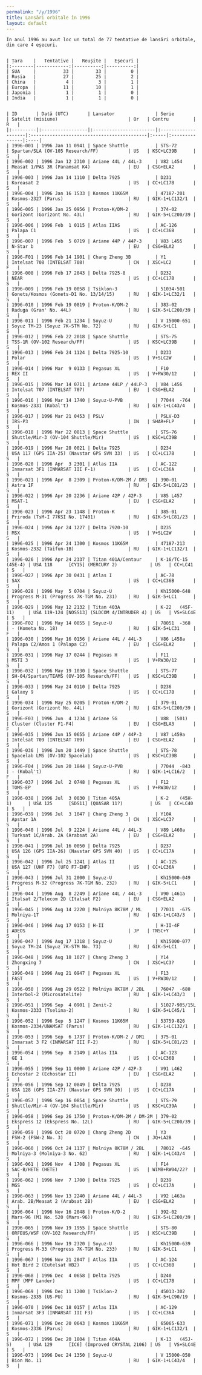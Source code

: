 ```yaml
---
permalink: "/y/1996"
title: Lansări orbitale în 1996
layout: default
---
```


    În anul 1996 au avut loc un total de 77 tentative de lansări orbitale, din care 4 eșecuri.
    
    
    | Țara    |   Tentative |   Reușite |   Eșecuri |
    |:--------|------------:|----------:|----------:|
    | SUA     |          33 |        33 |         0 |
    | Rusia   |          27 |        25 |         2 |
    | China   |           4 |         3 |         1 |
    | Europa  |          11 |        10 |         1 |
    | Japonia |           1 |         1 |         0 |
    | India   |           1 |         1 |         0 |
    
    
    | ID       | Dată (UTC)       | Lansator               | Serie               | Satelit (misiune)                          | Or   | Centru         | R   |
    |:---------|:-----------------|:-----------------------|:--------------------|:-------------------------------------------|:-----|:---------------|:----|
    | 1996-001 | 1996 Jan 11 0941 | Space Shuttle          | STS-72              | Spartan/SLA (OV-105 Research/FF)           | US   | KSC+LC39B      | S   |
    | 1996-002 | 1996 Jan 12 2310 | Ariane 44L / 44L-3     | V82 L454            | Measat 1/PAS 3R (Panamsat K4)              | EU   | CSG+ELA2       | S   |
    | 1996-003 | 1996 Jan 14 1110 | Delta 7925             | D231                | Koreasat 2                                 | US   | CC+LC17B       | S   |
    | 1996-004 | 1996 Jan 16 1533 | Kosmos 11K65M          | 47187-201           | Kosmos-2327 (Parus)                        | RU   | GIK-1+LC132/1  | S   |
    | 1996-005 | 1996 Jan 25 0956 | Proton-K/DM-2          | 374-02              | Gorizont (Gorizont No. 43L)                | RU   | GIK-5+LC200/39 | S   |
    | 1996-006 | 1996 Feb  1 0115 | Atlas IIAS             | AC-126              | Palapa C1                                  | US   | CC+LC36B       | S   |
    | 1996-007 | 1996 Feb  5 0719 | Ariane 44P / 44P-3     | V83 L455            | N-Star b                                   | EU   | CSG+ELA2       | S   |
    | 1996-F01 | 1996 Feb 14 1901 | Chang Zheng 3B         | Y1                  | Intelsat 708 (INTELSAT 708)                | CN   | XSC+LC2        | F   |
    | 1996-008 | 1996 Feb 17 2043 | Delta 7925-8           | D232                | NEAR                                       | US   | CC+LC17B       | S   |
    | 1996-009 | 1996 Feb 19 0058 | Tsiklon-3              | 51034-501           | Gonets/Kosmos (Gonets-D1 No. 13/14/15)     | RU   | GIK-1+LC32/1   | S   |
    | 1996-010 | 1996 Feb 19 0819 | Proton-K/DM-2          | 383-02              | Raduga (Gran' No. 44L)                     | RU   | GIK-5+LC200/39 | S   |
    | 1996-011 | 1996 Feb 21 1234 | Soyuz-U                | V 15000-651         | Soyuz TM-23 (Soyuz 7K-STM No. 72)          | RU   | GIK-5+LC1      | S   |
    | 1996-012 | 1996 Feb 22 2018 | Space Shuttle          | STS-75              | TSS-1R (OV-102 Research/FF)                | US   | KSC+LC39B      | S   |
    | 1996-013 | 1996 Feb 24 1124 | Delta 7925-10          | D233                | Polar                                      | US   | V+SLC2W        | S   |
    | 1996-014 | 1996 Mar  9 0133 | Pegasus XL             | F10                 | REX II                                     | US   | V+RW30/12      | S   |
    | 1996-015 | 1996 Mar 14 0711 | Ariane 44LP / 44LP-3   | V84 L456            | Intelsat 707 (INTELSAT 707)                | EU   | CSG+ELA2       | S   |
    | 1996-016 | 1996 Mar 14 1740 | Soyuz-U-PVB            | 77044  -764         | Kosmos-2331 (Kobal't)                      | RU   | GIK-1+LC43/4   | S   |
    | 1996-017 | 1996 Mar 21 0453 | PSLV                   | PSLV-D3             | IRS-P3                                     | IN   | SHAR+FLP       | S   |
    | 1996-018 | 1996 Mar 22 0813 | Space Shuttle          | STS-76              | Shuttle/Mir-3 (OV-104 Shuttle/Mir)         | US   | KSC+LC39B      | S   |
    | 1996-019 | 1996 Mar 28 0021 | Delta 7925             | D234                | USA 117 (GPS IIA-25) (Navstar GPS SVN 33)  | US   | CC+LC17B       | S   |
    | 1996-020 | 1996 Apr  3 2301 | Atlas IIA              | AC-122              | Inmarsat 3F1 (INMARSAT III F-1)            | US   | CC+LC36A       | S   |
    | 1996-021 | 1996 Apr  8 2309 | Proton-K/DM-2M / DM3   | 390-01              | Astra 1F                                   | RU   | GIK-5+LC81/23  | S   |
    | 1996-022 | 1996 Apr 20 2236 | Ariane 42P / 42P-3     | V85 L457            | MSAT-1                                     | EU   | CSG+ELA2       | S   |
    | 1996-023 | 1996 Apr 23 1148 | Proton-K               | 385-01              | Priroda (TsM-I 77KSI No. 17401)            | RU   | GIK-5+LC81/23  | S   |
    | 1996-024 | 1996 Apr 24 1227 | Delta 7920-10          | D235                | MSX                                        | US   | V+SLC2W        | S   |
    | 1996-025 | 1996 Apr 24 1300 | Kosmos 11K65M          | 47187-213           | Kosmos-2332 (Taifun-1B)                    | RU   | GIK-1+LC132/1  | S   |
    | 1996-026 | 1996 Apr 24 2337 | Titan 401A/Centaur     | K-16/TC-15  (45E-4) | USA 118      [CY15] (MERCURY 2)            | US   | CC+LC41        | S   |
    | 1996-027 | 1996 Apr 30 0431 | Atlas I                | AC-78               | SAX                                        | US   | CC+LC36B       | S   |
    | 1996-028 | 1996 May  5 0704 | Soyuz-U                | Kh15000-648         | Progress M-31 (Progress 7K-TGM No. 231)    | RU   | GIK-5+LC1      | S   |
    | 1996-029 | 1996 May 12 2132 | Titan 403A             | K-22   (45F-11)     | USA 119-124 [NOSS13] (SLDCOM 4/INTRUDER 4) | US   | VS+SLC4E       | S   |
    | 1996-F02 | 1996 May 14 0855 | Soyuz-U                | 78051  -368         | - (Kometa No. 18)                          | RU   | GIK-5+LC31     | F   |
    | 1996-030 | 1996 May 16 0156 | Ariane 44L / 44L-3     | V86 L458a           | Palapa C2/Amos 1 (Palapa C2)               | EU   | CSG+ELA2       | S   |
    | 1996-031 | 1996 May 17 0244 | Pegasus H              | F11                 | MSTI 3                                     | US   | V+RW30/12      | S   |
    | 1996-032 | 1996 May 19 1030 | Space Shuttle          | STS-77              | SH-04/Spartan/TEAMS (OV-105 Research/FF)   | US   | KSC+LC39B      | S   |
    | 1996-033 | 1996 May 24 0110 | Delta 7925             | D236                | Galaxy 9                                   | US   | CC+LC17B       | S   |
    | 1996-034 | 1996 May 25 0205 | Proton-K/DM-2          | 379-01              | Gorizont (Gorizont No. 44L)                | RU   | GIK-5+LC200/39 | S   |
    | 1996-F03 | 1996 Jun  4 1234 | Ariane 5G              | V88  (501)          | Cluster (Cluster F1-F4)                    | EU   | CSG+ELA3       | F   |
    | 1996-035 | 1996 Jun 15 0655 | Ariane 44P / 44P-3     | V87 L459a           | Intelsat 709 (INTELSAT 709)                | EU   | CSG+ELA2       | S   |
    | 1996-036 | 1996 Jun 20 1449 | Space Shuttle          | STS-78              | Spacelab LMS (OV-102 Spacelab)             | US   | KSC+LC39B      | S   |
    | 1996-F04 | 1996 Jun 20 1844 | Soyuz-U-PVB            | 77044  -843         | - (Kobal't)                                | RU   | GIK-1+LC16/2   | F   |
    | 1996-037 | 1996 Jul  2 0748 | Pegasus XL             | F12                 | TOMS-EP                                    | US   | V+RW30/12      | S   |
    | 1996-038 | 1996 Jul  3 0030 | Titan 405A             | K-2    (45H-1)      | USA 125      [SDS11] (QUASAR 11?)          | US   | CC+LC40        | S   |
    | 1996-039 | 1996 Jul  3 1047 | Chang Zheng 3          | Y10A                | Apstar 1A                                  | CN   | XSC+LC3?       | S   |
    | 1996-040 | 1996 Jul  9 2224 | Ariane 44L / 44L-3     | V89 L460a           | Turksat 1C/Arab. 2A (Arabsat 2A)           | EU   | CSG+ELA2       | S   |
    | 1996-041 | 1996 Jul 16 0050 | Delta 7925             | D237                | USA 126 (GPS IIA-26) (Navstar GPS SVN 40)  | US   | CC+LC17A       | S   |
    | 1996-042 | 1996 Jul 25 1241 | Atlas II               | AC-125              | USA 127 (UHF F7) (UFO F7-EHF)              | US   | CC+LC36A       | S   |
    | 1996-043 | 1996 Jul 31 2000 | Soyuz-U                | Kh15000-049         | Progress M-32 (Progress 7K-TGM No. 232)    | RU   | GIK-5+LC1      | S   |
    | 1996-044 | 1996 Aug  8 2249 | Ariane 44L / 44L-3     | V90 L461a           | Italsat 2/Telecom 2D (Italsat F2)          | EU   | CSG+ELA2       | S   |
    | 1996-045 | 1996 Aug 14 2220 | Molniya 8K78M / ML     | 77031  -675         | Molniya-1T                                 | RU   | GIK-1+LC43/3   | S   |
    | 1996-046 | 1996 Aug 17 0153 | H-II                   | H-II-4F             | ADEOS                                      | JP   | TNSC+Y         | S   |
    | 1996-047 | 1996 Aug 17 1318 | Soyuz-U                | Kh15000-077         | Soyuz TM-24 (Soyuz 7K-STM No. 73)          | RU   | GIK-5+LC1      | S   |
    | 1996-048 | 1996 Aug 18 1027 | Chang Zheng 3          | Y14                 | Zhongxing 7                                | CN   | XSC+LC3?       | S   |
    | 1996-049 | 1996 Aug 21 0947 | Pegasus XL             | F13                 | FAST                                       | US   | V+RW30/12      | S   |
    | 1996-050 | 1996 Aug 29 0522 | Molniya 8K78M / 2BL    | 76047  -680         | Interbol-2 (Microsatelite)                 | RU   | GIK-1+LC43/3   | S   |
    | 1996-051 | 1996 Sep  4 0901 | Zenit-2                | 51027-905/15L       | Kosmos-2333 (Tselina-2)                    | RU   | GIK-5+LC45/1   | S   |
    | 1996-052 | 1996 Sep  5 1247 | Kosmos 11K65M          | 53759-826           | Kosmos-2334/UNAMSAT (Parus)                | RU   | GIK-1+LC132/1  | S   |
    | 1996-053 | 1996 Sep  6 1737 | Proton-K/DM-2 / DM1    | 375-01              | Inmarsat 3 F2 (INMARSAT III F-2)           | RU   | GIK-5+LC81/23  | S   |
    | 1996-054 | 1996 Sep  8 2149 | Atlas IIA              | AC-123              | GE 1                                       | US   | CC+LC36B       | S   |
    | 1996-055 | 1996 Sep 11 0000 | Ariane 42P / 42P-3     | V91 L462            | Echostar 2 (Echostar II)                   | EU   | CSG+ELA2       | S   |
    | 1996-056 | 1996 Sep 12 0849 | Delta 7925             | D238                | USA 128 (GPS IIA-27) (Navstar GPS SVN 30)  | US   | CC+LC17A       | S   |
    | 1996-057 | 1996 Sep 16 0854 | Space Shuttle          | STS-79              | Shuttle/Mir-4 (OV-104 Shuttle/Mir)         | US   | KSC+LC39A      | S   |
    | 1996-058 | 1996 Sep 26 1750 | Proton-K/DM-2M / DM-2M | 379-02              | Ekspress 12 (Ekspress No. 12L)             | RU   | GIK-5+LC200/39 | S   |
    | 1996-059 | 1996 Oct 20 0720 | Chang Zheng 2D         | Y3                  | FSW-2 (FSW-2 No. 3)                        | CN   | JQ+LA2B        | S   |
    | 1996-060 | 1996 Oct 24 1137 | Molniya 8K78M / 2BL    | 78012  -645         | Molniya-3 (Molniya-3 No. 62)               | RU   | GIK-1+LC43/4   | S   |
    | 1996-061 | 1996 Nov  4 1708 | Pegasus XL             | F14                 | SAC-B/HETE (HETE)                          | US   | WIMB+RW04/22?  | S   |
    | 1996-062 | 1996 Nov  7 1700 | Delta 7925             | D239                | MGS                                        | US   | CC+LC17A       | S   |
    | 1996-063 | 1996 Nov 13 2240 | Ariane 44L / 44L-3     | V92 L463a           | Arab. 2B/Measat 2 (Arabsat 2B)             | EU   | CSG+ELA2       | S   |
    | 1996-064 | 1996 Nov 16 2048 | Proton-K/D-2           | 392-02              | Mars-96 (M1 No. 520 (Mars-96))             | RU   | GIK-5+LC200/39 | S   |
    | 1996-065 | 1996 Nov 19 1955 | Space Shuttle          | STS-80              | ORFEUS/WSF (OV-102 Research/FF)            | US   | KSC+LC39B      | S   |
    | 1996-066 | 1996 Nov 19 2320 | Soyuz-U                | Kh15000-639         | Progress M-33 (Progress 7K-TGM No. 233)    | RU   | GIK-5+LC1      | S   |
    | 1996-067 | 1996 Nov 21 2047 | Atlas IIA              | AC-124              | Hot Bird 2 (Eutelsat HB2)                  | US   | CC+LC36B       | S   |
    | 1996-068 | 1996 Dec  4 0658 | Delta 7925             | D240                | MPF (MPF Lander)                           | US   | CC+LC17B       | S   |
    | 1996-069 | 1996 Dec 11 1200 | Tsiklon-2              | 45013-302           | Kosmos-2335 (US-PU)                        | RU   | GIK-5+LC90/19  | S   |
    | 1996-070 | 1996 Dec 18 0157 | Atlas IIA              | AC-129              | Inmarsat 3F3 (INMARSAT III F3)             | US   | CC+LC36A       | S   |
    | 1996-071 | 1996 Dec 20 0643 | Kosmos 11K65M          | 65065-633           | Kosmos-2336 (Parus)                        | RU   | GIK-1+LC132/1  | S   |
    | 1996-072 | 1996 Dec 20 1804 | Titan 404A             | K-13   (45J-5)      | USA 129      [IC6] (Improved CRYSTAL 2106) | US   | VS+SLC4E       | S   |
    | 1996-073 | 1996 Dec 24 1350 | Soyuz-U                | V 15000-050         | Bion No. 11                                | RU   | GIK-1+LC43/4   | S   |

